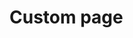 # Custom page

<LiveEditor sourceCodePath="./example.jsx" :hideCode="true" :noStyle="true" ></LiveEditor>
